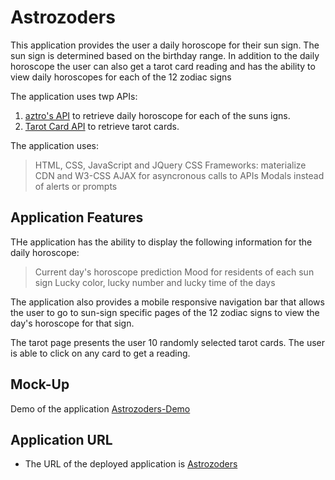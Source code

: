 # Astrozoders

This application provides the user a daily horoscope for their sun sign. The sun sign is determined based on the birthday range. In addition to the daily horoscope the user can also get a tarot card reading and has the ability to view daily horoscopes for each of the 12 zodiac signs

The application uses twp APIs:
1. [aztro's API](https://aztro.sameerkumar.website?) to retrieve daily horoscope for each of the suns igns.
2. [Tarot Card API](https://rws-cards-api.herokuapp.com/api/v1/cards/random?n=16) to retrieve tarot cards.

The application uses:
>  HTML, CSS, JavaScript and JQuery
> CSS Frameworks: materialize CDN and W3-CSS
> AJAX for asyncronous calls to APIs
> Modals instead of alerts or prompts

## Application Features

THe application has the ability to display the following information for the daily horoscope:
> Current day's horoscope prediction
> Mood for residents of each sun sign
> Lucky color, lucky number and lucky time of the days

The application also provides a mobile responsive navigation bar that allows the user to go to sun-sign specific pages of the 12 zodiac signs to view the day's horoscope for that sign.

The tarot page presents the user 10 randomly selected tarot cards. The user is able to click on any card to get a reading.

## Mock-Up

Demo of the application [Astrozoders-Demo](https://github.com/asheth22/Astrozoders/blob/main/assets/AstrozodersDemo.gif)
## Application URL   

* The URL of the deployed application is [Astrozoders](https://asheth22.github.io/Astrozoders/)